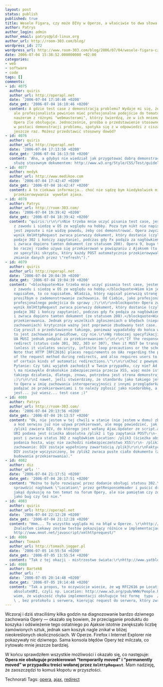 ```yaml
---
layout: post
status: publish
published: true
title: Wesele Figara, czy może DIVy w Operze, a właściwie to dwa słowa o Ajaksie
author: Patrys
author_login: admin
author_email: patrys@pld-linux.org
author_url: http://room-303.com/blog/
wordpress_id: 272
wordpress_url: http://www.room-303.com/blog/2006/07/04/wesele-figara-czy-moze-divy-w-operze-a-wlasciwie-to-dwa-slowa-o-ajaksie/
date: 2006-07-04 15:38:52.000000000 +02:00
categories:
- web
- software
- code
tags: []
comments:
- id: 4075
  author: quiris
  author_url: http://operapl.net
  date: '2006-07-04 17:10:46 +0200'
  date_gmt: '2006-07-04 16:10:46 +0200'
  content: A gdzie test case z demonstracją problemu? Wydaje mi się, że kto, jak kto,
    ale profesjonalista powinien mieć profesjonalne podejście do tematu. Ile ja się
    naużeram z różnymi "webmasterami", którzy twierdzą, że w ich mniemaniu, coś tam
    Opera źle obsługuje. Jednocześnie, prośba o przedstawienie stosownego dowodu,
    w postaci demonstracji problemu, spotyka się z w odpowiedzi z ciszą. Powtórzę
    jeszcze raz. Możesz przedstawić stosowny dowód?
- id: 4076
  author: quiris
  author_url: http://operapl.net
  date: '2006-07-04 17:13:50 +0200'
  date_gmt: '2006-07-04 16:13:50 +0200'
  content: 'Aha, a gdybyś nie wiedział jak przygotować dobrą demonstrację błędu to
    służę stosownym dokumentem: http://www.w3.org/Style/CSS/Test/guidelines.html'
- id: 4077
  author: medyk
  author_url: http://www.medikoo.com
  date: '2006-07-04 17:42:47 +0200'
  date_gmt: '2006-07-04 16:42:47 +0200'
  content: A to ciekawa informacja.. choć nie sądzę bym kiedykolwiek miał potrzebę
    przekierowywania  wywołań ajaxa.
- id: 4078
  author: Patrys
  author_url: http://room-303.com/
  date: '2006-07-04 19:39:42 +0200'
  date_gmt: '2006-07-04 18:39:42 +0200'
  content: "quiris:\r\n\r\nNie trzeba mnie uczyć pisania test case, jestem programistą
    z zawodu i siedzę w OS ze względu na hobby. Poza tym nikt nie napisał, że coś
    jest zepsute i nie widzę powodu, żeby coś demonstrować. Opera zwyczajnie jako
    wynik XmlHttpRequest zwraca pierwszy dokument, który dostanie (czyli jako status
    podaje 302 i kończy zapytanie), podczas gdy Fx podąża za nagłówkiem przekierowania
    i zwraca dopiero tamten dokument (ze statusem 200). Opera 9, buga tu nie widzę,
    bo raczej rzadko używa się przekierowań w powiązaniu z Ajaksem (tu wynikało akurat
    ze specyfiki skryptu, który każdy POST automatycznie przekierowywał, żeby zapobiec
    zmianie danych przez \"refresh\")."
- id: 4079
  author: quiris
  author_url: http://operapl.net
  date: '2006-07-04 20:04:39 +0200'
  date_gmt: '2006-07-04 19:04:39 +0200'
  content: "<blockquote>Nie trzeba mnie uczyć pisania test case, jestem programistą
    z zawodu i siedzę w OS ze względu na hobby.</blockquote>Wiem kim jesteś i dlatego
    napisałem, to co napisałem. Władzia, który napisał pierwszą stronę w życiu, nie
    prosiłbym o zademonstrowanie zachowania. Od Ciebie, jako profesjonalisty, wymagam
    profesjonalnego podejścia do sprawy ;)\r\n\r\n<blockquote> Opera zwyczajnie jako
    wynik XmlHttpRequest zwraca pierwszy dokument, który dostanie (czyli jako status
    podaje 302 i kończy zapytanie), podczas gdy Fx podąża za nagłówkiem przekierowania
    i zwraca dopiero tamten dokument (ze statusem 200).</blockquote>Wiem na czym polegają
    przekierowania. Jednak przy wszelkich zgłoszeniach o błędach (nieprawidłowych
    zachowaniach) krytycznie ważny jest poprawnie zbudowany test case. I dalej będę
    Cię prosił o przedstawienie takiego, ponieważ wypadałoby do końca wyjaśnić, czy
    to jest zachowanie prawidłowe, czy nie.\r\nWg roboczej specyfikacji http://www.w3.org/TR/XMLHttpRequest/#xmlhttprequest
    UA MUSI jednak podążać za przekierowaniem:\r\n\r\n\"If the response is an HTTP
    redirect (status code 301, 302, 303 or 307), then it MUST be transparently followed
    (unless it violates security, infinite loop precautions or the scheme isn't supported).
    Note that HTTP [RFC2616] places requirements on UAs regarding the preservation
    of the request method during redirects, and also requires users to be notified
    of certain kinds of automatic redirections.\"\r\n\r\nChoć z pewnymi wyjatkami.
    Pytanie: Czy taki wyjątek zachodził w Twoim przypadku, czy nie? Ad vocem: Opera
    \ ma niezwykle drakońskie zabezpieczenia przeciw XSS, więc może istnieć podejrzenie
    takiego działania, dlatego, znowu, potrzebna jest strona demonstrująca zachowanie
    ;)\r\n\r\nI nawet, jeśli stwierdzimy, że standardu jako takiego jeszcze nie ma,
    to Opera w imię zachowania interoperacyjności z innymi przeglądarkami, powinna
    podążać ze przekierowaniami i to należy zgłosić jako niedoróbkę, a do tego potrzebny
    jest... już wiesz... test case ;)"
- id: 4080
  author: Patrys
  author_url: http://room-303.com/
  date: '2006-07-04 20:13:56 +0200'
  date_gmt: '2006-07-04 19:13:57 +0200'
  content: "Ok, nie jestem w tej chwili w stanie (nie jestem w domu) zbudować proof-of-concept,
    a kod serwisu już nie używa przekierowań, ale mogę powiedzieć, jak to działało:\r\n\r\n-
    /plik1 zawiera DIV, do którego jest wołany Ajax.Updater ze script.aculo.us, jako
    URI podana jest ścieżka absolutna /plik2 i typ zapytania POST\r\n- /plik2 obsługuje
    post i zwraca status 302 z nagłówkiem Location: /plik3 (ścieżka absolutna, bez
    podania hosta, więc nie zachodzi niebezpieczeństwo XSS)\r\n- /plik3 dowolny, niepusty\r\n\r\nOczekiwane
    zachowanie: DIV zostaje wypełniony zawartością /plik3\r\n\r\nFaktyczne zachowanie:
    DIV zostaje wyczyszczony, bo /plik2 zwraca puste ciało dokumentu (zgodnie z zasadą
    budowania przekierowania)."
- id: 4082
  author: diz
  author_url: ''
  date: '2006-07-04 21:17:51 +0200'
  date_gmt: '2006-07-04 20:17:51 +0200'
  content: "Można to było rozwiązać przez dodanie obsługi statusu 302.\r\n\r\nCzyli
    sprawdzić nagłówek \"Location\" przez getResponseHeader i puścić drugie zapytanie.\r\n\r\nWidziałem
    jakąś dyskusję na ten temat na forum Opery, ale nie pamiętam czy zostało to uznane
    jako bug czy też nie."
- id: 4083
  author: quiris
  author_url: http://operapl.net
  date: '2006-07-04 22:12:28 +0200'
  date_gmt: '2006-07-04 21:12:28 +0200'
  content: "Hmm... To wszystko wygląda mi na błąd w Operze. \r\nhttp://my.opera.com/community/forums/topic.dml?id=133680\r\nhttp://my.opera.com/community/forums/topic.dml?id=140253\r\n\r\nBTW.
    Znalazłem ciekawy zestaw testów pokazujący różnice w implementacjach XMLHttpRequest:
    http://www.mnot.net/javascript/xmlhttprequest/"
- id: 4086
  author: Tomash
  author_url: http://tomash.jogger.pl
  date: '2006-07-05 14:55:54 +0200'
  date_gmt: '2006-07-05 13:55:54 +0200'
  content: "Tak z tej okazji - mistrzostwo świata:\r\nhttp://www.yatblog.com/wp-content/uploads/2006/06/pm20060621.png"
- id: 4088
  author: BartekB
  author_url: ''
  date: '2006-07-05 20:14:48 +0200'
  date_gmt: '2006-07-05 19:14:48 +0200'
  content: "Tak a propos, to oczywiście wiecie, że wg RFC2616 po Location: ma być
    absoluteURI, czyli np. Location: http://www.w3.org/pub/WWW/People.html\r\nTak,
    wiem, że większość chyba implementacji obsługuje też formę  typu  /pub/WWW/People.html
    \ , bez protokołu i serwera, kierując request do serwera, który zwrócił dane Location:..."
---
```

<p>Wczoraj i dziś straciliśmy kilka godzin na diagnozowanie bardzo dziwnego zachowania Opery — okazało się bowiem, że przeciąganie produktu do koszyka i odświeżenie tego ostatniego po Ajaksie istotnie zwiększało liczbę zamówionych sztuk, jednak sam koszyk nagle znikał w bliżej nieokreślonych okolicznościach. W Operze. Firefox i Internet Explorer nie pokazywały nic dziwnego. Sama konsola błędów Opery też milczała, co irytowało mnie jeszcze bardziej.</p>

<p>W końcu sprawdziłem wszystkie możliwości i okazało się, co następuje: <strong>Opera nie obsługuje przekierowań <q>temporarily moved</q> i <q>permanently moved</q> w przypadku treści wołanej przez <code>XmlHttpRequest</code></strong>. Mam nadzieję, że zaoszczędzi to komuś kłopotu w przyszłości.</p>

Technorati Tags: <a href="http://technorati.com/tag/opera" rel="tag">opera</a>, <a href="http://technorati.com/tag/ajax" rel="tag">ajax</a>, <a href="http://technorati.com/tag/redirect" rel="tag">redirect</a>
